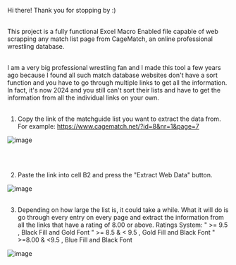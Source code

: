 Hi there! Thank you for stopping by :)<br><br>



This project is a fully functional Excel Macro Enabled file capable of web scrapping any match list page from CageMatch, an online professional wrestling database.<br><br>



I am a very big professional wrestling fan and I made this tool a few years ago because I found all such match database websites don't have a sort function and you have to go through multiple links to get all the information. In fact, it's now 2024 and you still can't sort their lists and have to get the information from all the individual links on your own.<br><br>



1. Copy the link of the matchguide list you want to extract the data from. For example: https://www.cagematch.net/?id=8&nr=1&page=7

![image](https://github.com/GoodbyeKittyy/Web-Scraper-For-Cagematch-Website/assets/161730857/35d03fea-7212-47d9-94e4-0f83c9af4689)

<br><br>




2. Paste the link into cell B2 and press the "Extract Web Data" button.

![image](https://github.com/SIT-ZHENYANG/WEB-SCRAPPER-FOR-CAGEMATCH-WEBSITE/assets/152409352/ff8b1478-7de7-470d-a97d-e5906eb91897)<br><br>




3. Depending on how large the list is, it could take a while. What it will do is go through every entry on every page and extract the information from all the links that have a rating of 8.00 or above. 
Ratings System:
" >= 9.5 , Black Fill and Gold Font
" >= 8.5 & < 9.5 , Gold Fill and Black Font
" >=8.00 & <9.5 , Blue Fill and Black Font

![image](https://github.com/SIT-ZHENYANG/WEB-SCRAPPER-FOR-CAGEMATCH-WEBSITE/assets/152409352/65d1ee0d-aac2-433f-b2a2-9c5bd0129891)
